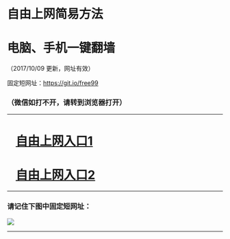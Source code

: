 ﻿# 自由上网简易方法

# 电脑、手机一键翻墙

（2017/10/09 更新，网址有效）

固定短网址：https://git.io/free99

### （微信如打不开，请转到浏览器打开）


***





# &nbsp;&nbsp; <a href="http://ft322695175.fwq-tz-1001.info/fwqtz01.html?t=100900119334 " target="_blank">自由上网入口1</a>
# &nbsp;&nbsp; <a href="http://ft3010627851.fwq-tz-1002.info/fwqtz02.html?t=10090016580 " target="_blank">自由上网入口2</a>
***

### 请记住下图中固定短网址：

<img src="https://s3-us-west-2.amazonaws.com/fwq-1001/yjfq-20170905okok.png" /> 


***

